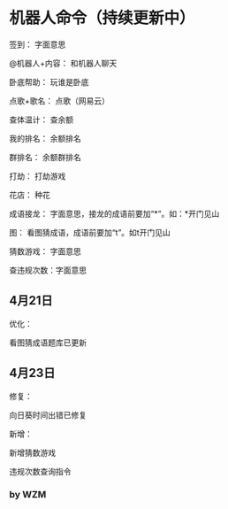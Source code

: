 # 机器人命令（持续更新中）

签到：        字面意思

@机器人+内容： 和机器人聊天

卧底帮助：     玩谁是卧底

点歌+歌名：    点歌（网易云）

查体温计：     查余额

我的排名：     余额排名

群排名：       余额群排名

打劫：         打劫游戏

花店：         种花

成语接龙：      字面意思，接龙的成语前要加“*”。如：*开门见山

图：           看图猜成语，成语前要加“t”。如t开门见山

猜数游戏：     字面意思

查违规次数：字面意思


## 4月21日

优化：

看图猜成语题库已更新


## 4月23日

修复：

向日葵时间出错已修复

新增：

新增猜数游戏

违规次数查询指令


### by WZM

